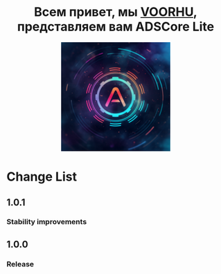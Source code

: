
<h1 align="center">Всем привет, мы <a href="https://boosty.to/adscore/" target="_blank">VOORHU</a>, представляем вам ADSCore Lite</h1>

<p align="center">
<img src="https://github.com/ortuz/ADSCoreLite/blob/master/Images/ADSCoreLiteLogo.png" width=50% height=50%>
</p>
  
# Change List

## 1.0.1
### Stability improvements

## 1.0.0
### Release
